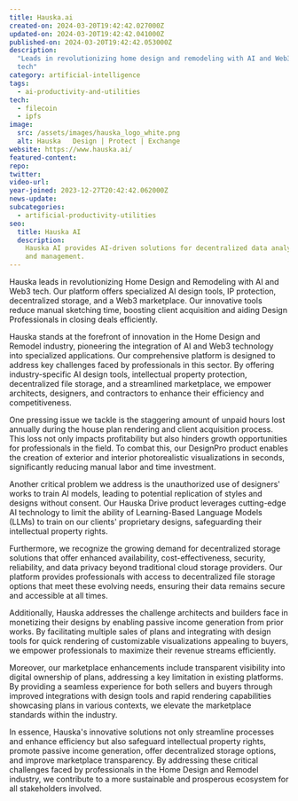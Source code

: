```yaml
---
title: Hauska.ai
created-on: 2024-03-20T19:42:42.027000Z
updated-on: 2024-03-20T19:42:42.041000Z
published-on: 2024-03-20T19:42:42.053000Z
description:
  "Leads in revolutionizing home design and remodeling with AI and Web3
  tech"
category: artificial-intelligence
tags:
  - ai-productivity-and-utilities
tech:
  - filecoin
  - ipfs
image:
  src: /assets/images/hauska_logo_white.png
  alt: Hauska   Design | Protect | Exchange
website: https://www.hauska.ai/
featured-content:
repo:
twitter:
video-url:
year-joined: 2023-12-27T20:42:42.062000Z
news-update:
subcategories:
  - artificial-productivity-utilities
seo:
  title: Hauska AI
  description:
    Hauska AI provides AI-driven solutions for decentralized data analysis
    and management.
---
```


Hauska leads in revolutionizing Home Design and Remodeling with AI and Web3 tech. Our platform offers specialized AI design tools, IP protection, decentralized storage, and a Web3 marketplace. Our innovative tools reduce manual sketching time, boosting client acquisition and aiding Design Professionals in closing deals efficiently.

Hauska stands at the forefront of innovation in the Home Design and Remodel industry, pioneering the integration of AI and Web3 technology into specialized applications. Our comprehensive platform is designed to address key challenges faced by professionals in this sector. By offering industry-specific AI design tools, intellectual property protection, decentralized file storage, and a streamlined marketplace, we empower architects, designers, and contractors to enhance their efficiency and competitiveness.

One pressing issue we tackle is the staggering amount of unpaid hours lost annually during the house plan rendering and client acquisition process. This loss not only impacts profitability but also hinders growth opportunities for professionals in the field. To combat this, our DesignPro product enables the creation of exterior and interior photorealistic visualizations in seconds, significantly reducing manual labor and time investment.

Another critical problem we address is the unauthorized use of designers' works to train AI models, leading to potential replication of styles and designs without consent. Our Hauska Drive product leverages cutting-edge AI technology to limit the ability of Learning-Based Language Models (LLMs) to train on our clients' proprietary designs, safeguarding their intellectual property rights.

Furthermore, we recognize the growing demand for decentralized storage solutions that offer enhanced availability, cost-effectiveness, security, reliability, and data privacy beyond traditional cloud storage providers. Our platform provides professionals with access to decentralized file storage options that meet these evolving needs, ensuring their data remains secure and accessible at all times.

Additionally, Hauska addresses the challenge architects and builders face in monetizing their designs by enabling passive income generation from prior works. By facilitating multiple sales of plans and integrating with design tools for quick rendering of customizable visualizations appealing to buyers, we empower professionals to maximize their revenue streams efficiently.

Moreover, our marketplace enhancements include transparent visibility into digital ownership of plans, addressing a key limitation in existing platforms. By providing a seamless experience for both sellers and buyers through improved integrations with design tools and rapid rendering capabilities showcasing plans in various contexts, we elevate the marketplace standards within the industry.

In essence, Hauska's innovative solutions not only streamline processes and enhance efficiency but also safeguard intellectual property rights, promote passive income generation, offer decentralized storage options, and improve marketplace transparency. By addressing these critical challenges faced by professionals in the Home Design and Remodel industry, we contribute to a more sustainable and prosperous ecosystem for all stakeholders involved.
